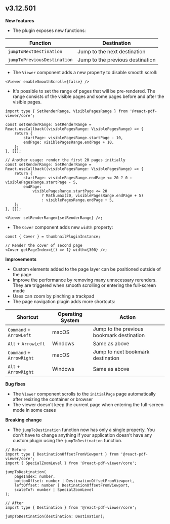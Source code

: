 ## v3.12.501

**New features**

-   The plugin exposes new functions:

| Function                    | Destination                      |
| --------------------------- | -------------------------------- |
| `jumpToNextDestination`     | Jump to the next destination     |
| `jumpToPreviousDestination` | Jump to the previous destination |

-   The `Viewer` component adds a new property to disable smooth scroll:

```tsx
<Viewer enableSmoothScroll={false} />
```

-   It's possible to set the range of pages that will be pre-rendered. The range consists of the visible pages and some pages before and after the visible pages.

```tsx
import type { SetRenderRange, VisiblePagesRange } from '@react-pdf-viewer/core';

const setRenderRange: SetRenderRange = React.useCallback((visiblePagesRange: VisiblePagesRange) => {
    return {
        startPage: visiblePagesRange.startPage - 10,
        endPage: visiblePagesRange.endPage + 10,
    };
}, []);

// Another usage: render the first 20 pages initially
const setRenderRange: SetRenderRange = React.useCallback((visiblePagesRange: VisiblePagesRange) => {
    return {
        startPage: visiblePagesRange.endPage <= 20 ? 0 : visiblePagesRange.startPage - 5,
        endPage:
            visiblePagesRange.startPage <= 20
                ? Math.max(20, visiblePagesRange.endPage + 5)
                : visiblePagesRange.endPage + 5,
    };
}, []);

<Viewer setRenderRange={setRenderRange} />;
```

-   The `Cover` component adds new `width` property:

```tsx
const { Cover } = thumbnailPluginInstance;

// Render the cover of second page
<Cover getPageIndex={() => 1} width={300} />;
```

**Improvements**

-   Custom elements added to the page layer can be positioned outside of the page
-   Improve the performance by removing many unnecessary rerenders. They are triggered when smooth scrolling or entering the full-screen mode
-   Uses can zoom by pinching a trackpad
-   The page navigation plugin adds more shortcuts:

| Shortcut                 | Operating System | Action                                    |
| ------------------------ | ---------------- | ----------------------------------------- |
| `Command` + `ArrowLeft`  | macOS            | Jump to the previous bookmark destination |
| `Alt` + `ArrowLeft`      | Windows          | Same as above                             |
| `Command` + `ArrowRight` | macOS            | Jump to next bookmark destination         |
| `Alt` + `ArrowRight`     | Windows          | Same as above                             |

**Bug fixes**

-   The `Viewer` component scrolls to the `initialPage` page automatically after resizing the container or browser
-   The viewer doesn't keep the current page when entering the full-screen mode in some cases

**Breaking change**

-   The `jumpToDestination` function now has only a single property. You don't have to change anything if your application doesn't have any custom plugin using the `jumpToDestination` function.

```tsx
// Before
import type { DestinationOffsetFromViewport } from '@react-pdf-viewer/core';
import { SpecialZoomLevel } from '@react-pdf-viewer/core';

jumpToDestination(
    pageIndex: number,
    bottomOffset: number | DestinationOffsetFromViewport,
    leftOffset: number | DestinationOffsetFromViewport,
    scaleTo?: number | SpecialZoomLevel
);

// After
import type { Destination } from '@react-pdf-viewer/core';

jumpToDestination(destination: Destination);
```
